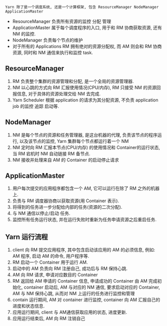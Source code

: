 `Yarn 除了是一个调度系统, 还是一个计算框架, 包含 ResourceManager NodeManager ApplicationMaster`

* ResourceManager 负责所有资源的监控 分配 管理
* ApplicationMaster 属于每个调度程序的入口, 用于和 RM 协商获取资源, 还有 NM 的监控.
* NodeManager 负责每个节点的维护
* 对于所有的 Applications RM 拥有绝对的资源分配权, 而 AM 则会和 RM 协商资源, 同时和 NM 通信来执行和监控 task.

## ResourceManager

1. RM 负责整个集群的资源管理和分配, 是一个全局的资源管理器.
2. NM 以心跳的方式向 RM 汇报使用情况(CPU/内存), RM 只接受 NM 的资源回报信息, 对于具体的资源处理交给 NM 去完成.
3. Yarn Scheduler 根据 application 的请求为其分配资源, 不负责 application job 的监控 追踪 启动等.

## NodeManager

1. NM 是每个节点的资源和任务管理器, 是这台机器的代理, 负责该节点的程序运行, 以及该节点的监控, Yarn 集群每个节点都运行着一个 NM
2. NM 定时向 RM 汇报本节点(CPU/内存) 的使用情况和 Container的运行状态, 当 RM 宕机时 NM 自动链接 RM 备节点.
3. NM 接收并处理来自 AM 的 Container 的启动停止请求

## ApplicationMaster

1. 用户每次提交的应用程序都包含一个 AM, 它可以运行在除了 RM 之外的机器上.
2. 负责与 RM 调度器协商以获取资源(用 Container 表示).
3. 将得到的任务进一步分配给内部的任务(资源的二次分配).
4. 与 NM 通信以停止/启动 任务.
5. 监控所有任务运行状态, 并在运行失败时重新为任务申请资源之后重启任务.

## Yarn 运行流程

1. client 向 RM 提交应用程序, 其中包含启动该应用的 AM 的必须信息, 例如: AM 程序, 启动 AM 的命令, 用户程序等.
2. RM 启动一个 Container 用于运行 AM.
3. 启动中的 AM 负责向 RM 注册自己, 成功后与 RM 保持心跳.
4. AM 向 RM 请求, 申请对应数目的 Container
5. RM 返回给 AM 申请的 Container 信息, 申请成功的 Container 由 AM 完成初始化, container 启动后, AM 与对应的 NM 通信, 要求启动对应的 Container, AM 与 NM 保持心跳,
   从而对 NM 上运行的任务进行监控和管理
6. contain 运行期间, AM 对 container 进行监控, container 向 AM 汇报自己的进度和状态信息.
7. 应用运行期间, client 与 AM通信获取应用的状态, 进度更新.
8. 应用运行结束后, AM 向 RM 注销自己